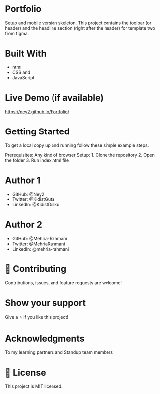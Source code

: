 # Portfolio
Setup and mobile version skeleton.
This project contains the toolbar (or header) and the headline section (right after the header) for template two from figma.

# Built With
   - html
   - CSS and 
   - JavaScript

# Live Demo (if available)
  https://ney2.github.io/Portfolio/ 

# Getting Started
  To get a local copy up and running follow these simple example steps.

  Prerequisites: Any kind of browser
  Setup: 1. Clone the repository
         2. Open the folder
         3. Run index.html file

# Author 1
  - GitHub: @Ney2
  - Twitter: @KidistGuta
  - LinkedIn: @KidistDinku

# Author 2
  - GitHub: @Mehria-Rahmani
  - Twitter: @MehriaRahmani
  - LinkedIn: @mehria-rahmani

# 🤝 Contributing
Contributions, issues, and feature requests are welcome!

# Show your support
Give a ⭐️ if you like this project!

# Acknowledgments
To my learning partners and Standup team members

# 📝 License
This project is MIT licensed.
